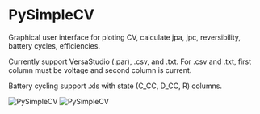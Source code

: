 # PySimpleCV
Graphical user interface for ploting CV, calculate jpa, jpc, reversibility, battery cycles, efficiencies.

Currently support VersaStudio (.par), .csv, and .txt.
For .csv and .txt, first column must be voltage and second column is current.

Battery cycling support .xls with state (C_CC, D_CC, R) columns.


![PySimpleCV](https://github.com/kevinsmia1939/PySimpleCV/blob/main/data/logo/cv_screenshot.png?raw=true)
![PySimpleCV](https://github.com/kevinsmia1939/PySimpleCV/blob/main/data/logo/battery_screenshot.png?raw=true)
